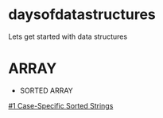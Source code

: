 # daysofdatastructures
Lets get started with data structures 

# ARRAY
* SORTED ARRAY

[#1 Case-Specific Sorted Strings](https://github.com/erkushagra/daysofdatastructures/blob/main/Case-Specific%20Sorted%20of%20Strings)
